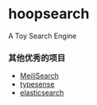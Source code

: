 # hoopsearch
A Toy Search Engine

### 其他优秀的项目
* [MeiliSearch](https://github.com/meilisearch/MeiliSearch)
* [typesense](https://github.com/typesense/typesense.git)
* [elasticsearch](https://github.com/elastic/elasticsearch)